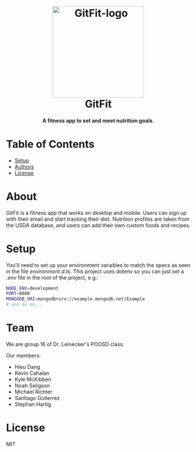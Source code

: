 
<h1 align="center">
    <img src="https://cdn.discordapp.com/attachments/944980484591591474/948288670266437662/thirdLogo.png" alt="GitFit-logo" width="250px"/>
    <br/>
    GitFit
</h1>

<h4 align="center">
    A fitness app to set and meet nutrition goals.
</h4>


# Table of Contents

- [Setup](#Setup)
- [Authors](#Authors)
- [License](#License)


# About

GitFit is a fitness app that works on desktop and mobile. Users can sign up with their email and start tracking their diet. Nutrition profiles are taken from the USDA database, and users can add their own custom foods and recipes.


# Setup

You'll need to set up your environment variables to match the specs as seen in the file *environment.d.ts*. This project uses dotenv so you can just set a *.env* file in the root of the project, e.g.:

```sh
NODE_ENV=development
PORT=8080
MONGODB_URI=mongodb+srv://example.mongodb.net/Example
# and so on...
```


# Team

We are group 16 of Dr. Leinecker's POOSD class.

Our members:
- Hieu Dang
- Kevin Cahalan
- Kyle McKibben
- Noah Seligson
- Michael Richter
- Santiago Gutierrez
- Stephan Hartig


# License
MIT

